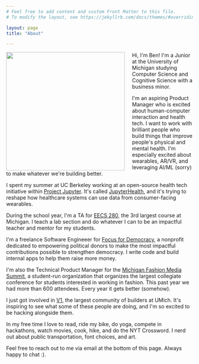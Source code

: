 ```yaml
---
# Feel free to add content and custom Front Matter to this file.
# To modify the layout, see https://jekyllrb.com/docs/themes/#overriding-theme-defaults

layout: page
title: "About"

---
```


<img src="images/headshot.jpg" style="float: left; margin-right: 20px; width: 320px;">

Hi, I'm Ben! I'm a Junior at the University of Michigan studying Computer Science and Cognitive Science with a business minor.

I'm an aspiring Product Manager who is excited about human-computer interaction and health tech. I want to work with brilliant people who build things that improve people's physical and mental health. I'm especially excited about wearables, AR/VR, and leveraging AI/ML (sorry) to make whatever we're building better. 

I spent my summer at UC Berkeley working at an open-source health tech initiative within [Project Jupyter](https://jupyter.org/). It's called [JupyterHealth](https://jupyterhealth.org/), and it's trying to reshape how healthcare systems can use data from consumer-facing wearables. 

During the school year, I'm a TA for [EECS 280](https://eecs280.org/), the 3rd largest course at Michigan. I teach a lab section and do whatever I can to be an impactful teacher and mentor for my students.

I'm a freelance Software Engineeer for [Focus for Democracy](https://www.focus4democracy.org/), a nonprofit dedicated to empowering political donors to make the most impactful contributions possible to strengthen democracy. I write code and build internal apps to help them raise more money.

I'm also the Technical Product Manager for the [Michigan Fashion Media Summit](https://www.michiganfashionmediasummit.com/), a student-run organization that organizes the largest collegiate conference for students interested in working in fashion. This past year we had more than 600 attendees. Every year it gets better (somehow).

I just got involved in [V1](https://v1michigan.com/), the largest community of builders at UMich. It's inspiring to see what some of these people are doing, and I'm so excited to be hacking alongside them.

<!-- I also run the Asia section of the Michigan Journal of International Affairs. I have an awesome team of writers who are probably the only other people at Michigan subscribed to The Economist.   -->

In my free time I love to read, ride my bike, do yoga, compete in hackathons, watch movies, cook, hike, and do the NYT Crossword. I nerd out about public transportation, font choices, and art.

Feel free to reach out to me via email at the bottom of this page. Always happy to chat :).

<!-- 
Some people who inspire me are:
- [Jeremy Bailenson](https://profiles.stanford.edu/jeremy-bailenson), Founding Director of Stanford's [Virtual Human Interaction Lab (VHIL)](https://vhil.stanford.edu/). If I could have 1/10th the positive impact he has had on the world, I could die happy.
- Soren Gordhamer. He runs [Wisdom 2.0](https://www.wisdom2summit.com/), a conference where people can come together and hear from some of the leading voices in wellness, and explore how to live mindfully in a technology-rich age. I had the pleasure of working there last summer.
-->
